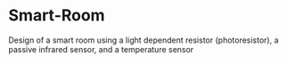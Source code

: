# Smart-Room
Design of a smart room using a light dependent resistor (photoresistor), a passive infrared sensor, and a temperature sensor
